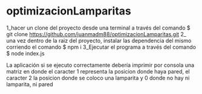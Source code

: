 # optimizacionLamparitas
1_hacer un clone del proyecto desde una terminal a través del comando 
$ git clone https://github.com/juanmadm88/optimizacionLamparitas.git
2_ una vez dentro de la raiz del proyecto, instalar las dependencia del mismo corriendo el comando
$ npm i
3_Ejecutar el programa a través del comando 
$ node index.js

La aplicación si se ejecuto correctamente debería imprimir por consola
una matriz en donde el caracter 1 representa la posicion donde haya pared, 
el caracter 2 la posicion donde se coloco una lamparita y 0 donde no hay ni lamparita, ni pared
